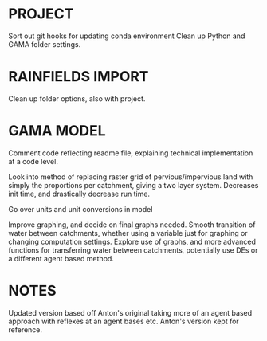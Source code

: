 # PROJECT
Sort out git hooks for updating conda environment
Clean up Python and GAMA folder settings.

# RAINFIELDS IMPORT
Clean up folder options, also with project.

# GAMA MODEL
Comment code reflecting readme file, explaining technical implementation at a code level.

Look into method of replacing raster grid of pervious/impervious land with simply the proportions per catchment, giving a two layer system. Decreases init time, and drastically decrease run time.

Go over units and unit conversions in model

Improve graphing, and decide on final graphs needed.
Smooth transition of water between catchments, whether using a variable just for graphing or changing computation settings.
Explore use of graphs, and more advanced functions for transferring water between catchments, potentially use DEs or a different agent based method.

# NOTES
Updated version based off Anton's original taking more of an agent based approach with reflexes at an agent bases etc. Anton's version kept for reference.